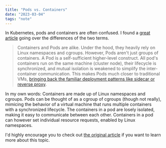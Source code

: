 ```yaml
---
title: "Pods vs. Containers"
date: "2023-03-04"
tags: "note"
---
```


In Kubernetes, pods and containers are often confused. I found a [great article](https://iximiuz.com/en/posts/containers-vs-pods/) going over the differences of the two terms.

> Containers and Pods are alike. Under the hood, they heavily rely on Linux namespaces and cgroups. However, Pods aren't just groups of containers. A Pod is a self-sufficient higher-level construct. All pod's containers run on the same machine (cluster node), their lifecycle is synchronized, and mutual isolation is weakened to simplify the inter-container communication. This makes Pods much closer to traditional VMs, [bringing back the familiar deployment patterns like sidecar or reverse proxy](https://www.mirantis.com/blog/multi-container-pods-and-container-communication-in-kubernetes/).

In my own words: Containers are made up of Linux namespaces and cgroups. Pods can be thought of as a cgroup of cgroups (though not really), mimicing the behavior of a virtual machine that runs multiple containers with a synchronized lifecycle. The containers in a pod are losely isolated, making it easy to communicate between each other. Containers in a pod can however set individual resource requests, enabled by Linux namespaces.

I'd highly encourage you to check out [the original article](https://iximiuz.com/en/posts/containers-vs-pods/) if you want to learn more about this topic.
